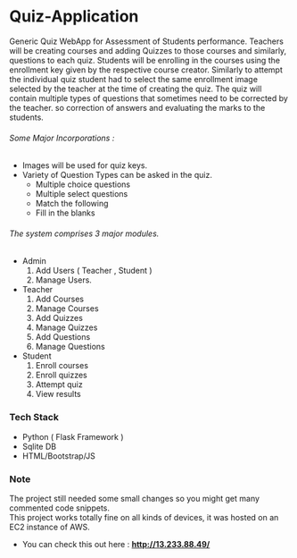 # Quiz-Application

Generic Quiz WebApp for Assessment of Students performance. Teachers will be creating courses and adding Quizzes to those courses and similarly, questions to each quiz. Students will be enrolling in the courses using the enrollment key given by the respective course creator. Similarly to attempt the individual quiz student had to select the same enrollment image selected by the teacher at the time of creating the quiz. The quiz will contain multiple types of questions that sometimes need to be corrected by the teacher. so correction of answers and evaluating the marks to the students. 

###### Some Major Incorporations :
* Images will be used for quiz keys. 
* Variety of Question Types can be asked in the quiz.
  * Multiple choice questions
  * Multiple select questions
  * Match the following
  * Fill in the blanks

###### The system comprises 3 major modules.
  * Admin
    1. Add Users ( Teacher , Student )
    1. Manage Users.
  * Teacher
    1. Add Courses
    1. Manage Courses
    1. Add Quizzes
    1. Manage Quizzes
    1. Add Questions
    1. Manage Questions
  * Student
    1. Enroll courses
    1. Enroll quizzes
    1. Attempt quiz
    1. View results

### Tech Stack
* Python ( Flask Framework )
* Sqlite DB
* HTML/Bootstrap/JS

### Note
The project still needed some small changes so you might get many commented code snippets.  
This project works totally fine on all kinds of devices, it was hosted on an EC2 instance of AWS.
* You can check this out here : **http://13.233.88.49/**
